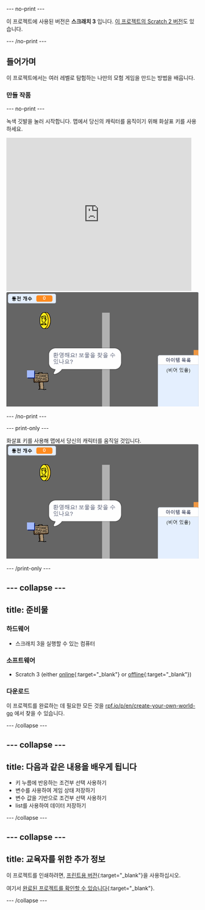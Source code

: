 \--- no-print \---

이 프로젝트에 사용된 버전은 **스크래치 3** 입니다. [이 프로젝트의 Scratch 2 버전](https://projects.raspberrypi.org/en/projects/create-your-own-world-scratch2)도 있습니다.

\--- /no-print \---

## 들어가며

이 프로젝트에서는 여러 레벨로 탐험하는 나만의 모험 게임을 만드는 방법을 배웁니다.

### 만들 작품

\--- no-print \---

녹색 깃발을 눌러 시작합니다. 맵에서 당신의 캐릭터를 움직이기 위해 화살표 키를 사용하세요.

<div class="scratch-preview">
  <iframe allowtransparency="true" width="485" height="402" src="https://scratch.mit.edu/projects/embed/258757783/?autostart=false" frameborder="0" scrolling="no"></iframe>
  <img src="images/showcase.png">
</div>

\--- /no-print \---

\--- print-only \---

화살표 키를 사용해 맵에서 당신의 캐릭터를 움직일 것입니다. ![showcase.png](images/showcase.png)

\--- /print-only \---

## \--- collapse \---

## title: 준비물

### 하드웨어

- 스크래치 3을 실행할 수 있는 컴퓨터

### 소프트웨어

- Scratch 3 (either [online](https://rpf.io/scratchon){:target="_blank"} or [offline](https://rpf.io/scratchoff){:target="_blank"})

### 다운로드

이 프로젝트를 완료하는 데 필요한 모든 것을 [rpf.io/p/en/create-your-own-world-go](https://rpf.io/p/en/create-your-own-world-go) 에서 찾을 수 있습니다.

\--- /collapse \---

## \--- collapse \---

## title: 다음과 같은 내용을 배우게 됩니다

- 키 누름에 반응하는 조건부 선택 사용하기
- 변수를 사용하여 게임 상태 저장하기
- 변수 값을 기반으로 조건부 선택 사용하기
- list를 사용하여 데이터 저장하기

\--- /collapse \---

## \--- collapse \---

## title: 교육자를 위한 추가 정보

이 프로젝트를 인쇄하려면, [프린트용 버전](https://projects.raspberrypi.org/en/projects/create-your-own-world/print){:target="_blank"}을 사용하십시오.

여기서 [완료된 프로젝트를 확인할 수 있습니다](https://rpf.io/p/en/create-your-own-world-get){:target="_blank"}.

\--- /collapse \---